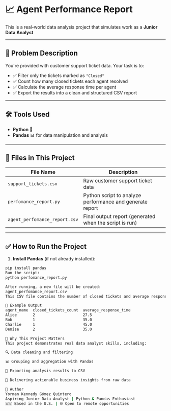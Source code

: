 # 📈 Agent Performance Report

This is a real-world data analysis project that simulates work as a **Junior Data Analyst**

---

## 🧩 Problem Description

You're provided with customer support ticket data. Your task is to:

- ✅ Filter only the tickets marked as `"Closed"`
- ✅ Count how many closed tickets each agent resolved
- ✅ Calculate the average response time per agent
- ✅ Export the results into a clean and structured CSV report

---

## 🛠️ Tools Used

- **Python** 🐍
- **Pandas** 📊 for data manipulation and analysis

---

## 📁 Files in This Project

| File Name                   | Description                                                  |
|----------------------------|--------------------------------------------------------------|
| `support_tickets.csv`      | Raw customer support ticket data                             |
| `perfomance_report.py`     | Python script to analyze performance and generate report     |
| `agent_perfomance_report.csv` | Final output report (generated when the script is run)        |

---

## ✅ How to Run the Project

1. **Install Pandas** (if not already installed):

```bash
pip install pandas
Run the script:
python perfomance_report.py

After running, a new file will be created:
agent_perfomance_report.csv
This CSV file contains the number of closed tickets and average response time per agent.

🧪 Example Output
agent_name  closed_tickets_count  average_response_time
Alice       2                     27.5
Bob         1                     35.0
Charlie     1                     45.0
Denise      2                     35.0

💼 Why This Project Matters
This project demonstrates real data analyst skills, including:

🔍 Data cleaning and filtering

📊 Grouping and aggregation with Pandas

📁 Exporting analysis results to CSV

🧠 Delivering actionable business insights from raw data

🙌 Author
Yorman Kennedy Gómez Quintero
Aspiring Junior Data Analyst | Python & Pandas Enthusiast
🇺🇸 Based in the U.S. | 🌐 Open to remote opportunities
